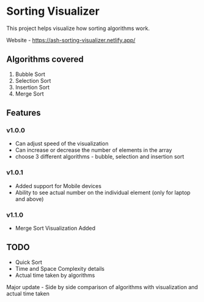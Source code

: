 # Sorting Visualizer

This project helps visualize how sorting algorithms work.

Website - https://ash-sorting-visualizer.netlify.app/

## Algorithms covered

1. Bubble Sort
2. Selection Sort
3. Insertion Sort
4. Merge Sort

## Features

### v1.0.0

- Can adjust speed of the visualization
- Can increase or decrease the number of elements in the array
- choose 3 different algorithms - bubble, selection and insertion sort

### v1.0.1

- Added support for Mobile devices
- Ability to see actual number on the individual element (only for laptop and above)

### v1.1.0

- Merge Sort Visualization Added

## TODO

- Quick Sort
- Time and Space Complexity details
- Actual time taken by algorithms

Major update - Side by side comparison of algorithms with visualization and actual time taken
